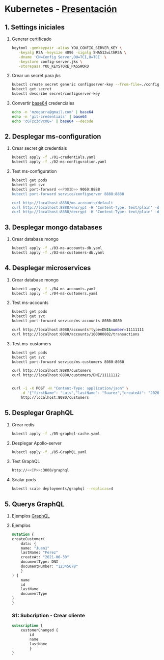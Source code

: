 # Kubernetes - [Presentación](../../resources/ppt.pdf) 

## 1. Settings iniciales
1. Generar certificado
    ```bash
    keytool -genkeypair -alias YOU_CONFIG_SERVER_KEY \
       -keyalg RSA -keysize 4096 -sigalg SHA512withRSA \
       -dname 'CN=Config Server,OU=TCI,O=TCI' \
       -keystore config-server.jks \
       -storepass YOU_KEYSTORE_PASSWORD
    ```
1. Crear un secret para jks
    ```bash
    kubectl create secret generic configserver-key --from-file=./config-server.jks
    kubectl get secret
    kubectl describe secret/configserver-key
    ```
1. Convertir [base64](https://www.base64decode.org/) credenciales
    ```bash
    echo -n 'mzegarra@gmail.com' | base64
    echo -n 'git-credentials' | base64
    echo 'cGFzc3dvcmQ=' | base64 --decode
    ```

## 2. Desplegar ms-configuration

1. Crear secret git credentials
    ```bash
    kubectl apply -f ./01-credentials.yaml
    kubectl apply -f ./02-ms-configuration.yaml
    ```
1. Test ms-configuration
    ```bash
    kubectl get pods
    kubectl get svc
    kubectl port-forward <<PODID>> 9060:8888
    kubectl port-forward service/configserver 8888:8888

    curl http://localhost:8888/ms-accounts/default
    curl http://localhost:8888/encrypt -H 'Content-Type: text/plain' -d 'password'
    curl http://localhost:8888/decrypt -H 'Content-Type: text/plain' -d 'crifrado-paso-previo'
    ```

## 3. Desplegar mongo databases

1. Crear database mongo
    ```bash
    kubectl apply -f ./03-ms-accounts-db.yaml
    kubectl apply -f ./03-ms-customers-db.yaml
    ```
## 4. Desplegar microservices

1. Crear database mongo
    ```bash
    kubectl apply -f ./04-ms-accounts.yaml
    kubectl apply -f ./04-ms-customers.yaml
    ```
1. Test ms-accounts
    ```bash
    kubectl get pods
    kubectl get svc
    kubectl port-forward service/ms-accounts 8080:8080

    curl http://localhost:8080/accounts?type=DNI&number=11111111
    curl http://localhost:8080/accounts/100000002/transactions
    ```

1. Test ms-customers
    ```bash
    kubectl get pods
    kubectl get svc
    kubectl port-forward service/ms-customers 8080:8080

    curl http://localhost:8080/customers
    curl http://localhost:8080/customers/DNI/11111112


    curl -i -X POST -H "Content-Type: application/json" \
        -d '{"firstName": "Luis","lastName": "Suarez","createAt": "2020-10-01T11:57:17.837+00:00","documentType": "DNI","documentNumber": "07822902"}' \
        http://localhost:8080/customers

    ```

## 5. Desplegar GraphQL
1. Crear redis
    ```bash
    kubectl apply -f ./05-graphql-cache.yaml
    ```
1. Desplegar Apollo-server
    ```bash
    kubectl apply -f ./05-GraphQL.yaml
    ```

1. Test GraphQL
    ```bash
    http://<<IP>>:3000/graphql
    ```

1. Scalar pods
    ```bash
    kubectl scale deployments/graphql --replicas=4
    ```


## 5. Querys GraphQL
1. Ejemplos [GraphQL](https://github.com/mzegarras/microservices-graphql)
1.  Ejemplos
    ```GraphQL
    mutation {
    createCustomer(
        data: {
        name: "Juan1"
        lastName: "Perez"
        createAt: "2021-06-30"
        documentType: DNI
        documentNumber: "12345678"
        }
    ) {
        name
        id
        lastName
        documentType
    }
    }
    ```

    ### S1: Subcription - Crear cliente
    ```GraphQL
    subscription {
        customerChanged {
            id
            name
            lastName
            }
    }
    ```